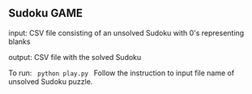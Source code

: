 ## Sudoku GAME
input:  CSV file consisting of an unsolved Sudoku with 0's representing blanks

output: CSV file with the solved Sudoku

To run: 
<code>
python play.py
</code>
Follow the instruction to input file name of unsolved Sudoku puzzle.
